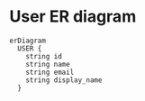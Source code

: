 # User ER diagram

```marmeid
erDiagram
  USER {
    string id
    string name
    string email
    string display_name
  }
```
